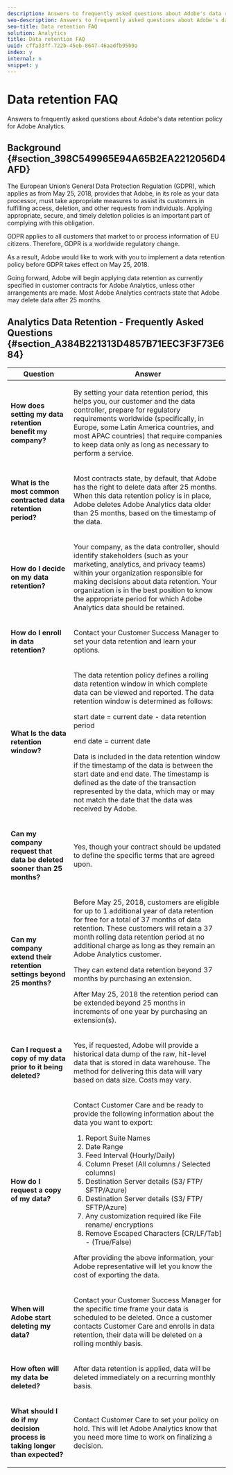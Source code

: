 ```yaml
---
description: Answers to frequently asked questions about Adobe's data retention policy for Adobe Analytics.
seo-description: Answers to frequently asked questions about Adobe's data retention policy for Adobe Analytics.
seo-title: Data retention FAQ
solution: Analytics
title: Data retention FAQ
uuid: cffa33ff-722b-45eb-8647-46aadfb95b9a
index: y
internal: n
snippet: y
---
```


# Data retention FAQ

Answers to frequently asked questions about Adobe's data retention policy for Adobe Analytics.

## Background {#section_398C549965E94A65B2EA2212056D4AFD}

The European Union’s General Data Protection Regulation (GDPR), which applies as from May 25, 2018, provides that Adobe, in its role as your data processor, must take appropriate measures to assist its customers in fulfilling access, deletion, and other requests from individuals. Applying appropriate, secure, and timely deletion policies is an important part of complying with this obligation.

GDPR applies to all customers that market to or process information of EU citizens. Therefore, GDPR is a worldwide regulatory change.

As a result, Adobe would like to work with you to implement a data retention policy before GDPR takes effect on May 25, 2018.

Going forward, Adobe will begin applying data retention as currently specified in customer contracts for Adobe Analytics, unless other arrangements are made. Most Adobe Analytics contracts state that Adobe may delete data after 25 months.

## Analytics Data Retention - Frequently Asked Questions {#section_A384B221313D4857B71EEC3F3F73E684}

<table id="table_E37C41A0F1D44A2BBE39D80201BAFA32"> 
 <thead> 
  <tr> 
   <th colname="col1" class="entry"> Question </th> 
   <th colname="col2" class="entry"> Answer </th> 
  </tr>
 </thead>
 <tbody> 
  <tr> 
   <td colname="col1"> <p><b> How does setting my data retention benefit my company?</b> </p> </td> 
   <td colname="col2"> <p> By setting your data retention period, this helps you, our customer and the data controller, prepare for regulatory requirements worldwide (specifically, in Europe, some Latin America countries, and most APAC countries) that require companies to keep data only as long as necessary to perform a service. </p> </td> 
  </tr> 
  <tr> 
   <td colname="col1"> <p><b> What is the most common contracted data retention period?</b> </p> </td> 
   <td colname="col2"> <p> Most contracts state, by default, that Adobe has the right to delete data after 25 months. When this data retention policy is in place, Adobe deletes Adobe Analytics data older than 25 months, based on the timestamp of the data. </p> </td> 
  </tr> 
  <tr> 
   <td colname="col1"> <p><b>How do I decide on my data retention?</b> </p> </td> 
   <td colname="col2"> <p>Your company, as the data controller, should identify stakeholders (such as your marketing, analytics, and privacy teams) within your organization responsible for making decisions about data retention. Your organization is in the best position to know the appropriate period for which Adobe Analytics data should be retained. </p> </td> 
  </tr> 
  <tr> 
   <td colname="col1"> <p><b> How do I enroll in data retention?</b> </p> </td> 
   <td colname="col2"> <p> Contact your Customer Success Manager to set your data retention and learn your options. </p> </td> 
  </tr> 
  <tr> 
   <td colname="col1"> <p> <b> What Is the data retention window?</b> </p> </td> 
   <td colname="col2"> <p> The data retention policy defines a rolling data retention window in which complete data can be viewed and reported. The data retention window is determined as follows: </p> <p><span class="codeph"> start date</span> = current date - data retention period </p> <p><span class="codeph"> end date</span> = current date </p> <p> Data is included in the data retention window if the timestamp of the data is between the start date and end date. The timestamp is defined as the date of the transaction represented by the data, which may or may not match the date that the data was received by Adobe. </p> </td> 
  </tr> 
  <tr> 
   <td colname="col1"> <p> <b> Can my company request that data be deleted sooner than 25 months?</b> </p> </td> 
   <td colname="col2"> <p> Yes, though your contract should be updated to define the specific terms that are agreed upon. </p> </td> 
  </tr> 
  <tr> 
   <td colname="col1"> <p><b> Can my company extend their retention settings beyond 25 months?</b> </p> </td> 
   <td colname="col2"> <p>Before May 25, 2018, customers are eligible for up to 1 additional year of data retention for free for a total of 37 months of data retention. These customers will retain a 37 month rolling data retention period at no additional charge as long as they remain an Adobe Analytics customer. </p> <p>They can extend data retention beyond 37 months by purchasing an extension. </p> <p>After May 25, 2018 the retention period can be extended beyond 25 months in increments of one year by purchasing an extension(s). </p> </td> 
  </tr> 
  <tr> 
   <td colname="col1"> <p> <b>Can I request a copy of my data prior to it being deleted?</b> </p> </td> 
   <td colname="col2"> <p> Yes, if requested, Adobe will provide a historical data dump of the raw, hit-level data that is stored in data warehouse. The method for delivering this data will vary based on data size. Costs may vary. </p> </td> 
  </tr> 
  <tr> 
   <td colname="col1"> <p><b> How do I request a copy of my data?</b> </p> </td> 
   <td colname="col2"> <p> Contact Customer Care and be ready to provide the following information about the data you want to export: </p> 
    <ol id="ol_009A840D23F4400CB0E5488D06174431"> 
     <li id="li_06C444BAB8EE4F13B259159C99FB4DAC"> Report Suite Names </li> 
     <li id="li_803645ECCADC4B0988D7505E0BA0D826">Date Range </li> 
     <li id="li_F8087EC72E4048678DA5AD8E9DD2B993">Feed Interval (Hourly/Daily) </li> 
     <li id="li_7703632C80A14693AFACCDD7DB22978D">Column Preset (All columns / Selected columns) </li> 
     <li id="li_3A9E57C5AE4B43BB9299E553566BF353">Destination Server details (S3/ FTP/ SFTP/Azure) </li> 
     <li id="li_49FE9D0C98C24CC4BD4B05E43A24D704">Destination Server details (S3/ FTP/ SFTP/Azure) </li> 
     <li id="li_8EA4500327BD4DB1AE4B1624B58B4230">Any customization required like File rename/ encryptions </li> 
     <li id="li_BB7D729100494563916A0EA1B6D2403B">Remove Escaped Characters [CR/LF/Tab] - (True/False) </li> 
    </ol> <p> After providing the above information, your Adobe representative will let you know the cost of exporting the data. </p> </td> 
  </tr> 
  <tr> 
   <td colname="col1"> <p> <b>When will Adobe start deleting my data?</b> </p> </td> 
   <td colname="col2"> <p>Contact your Customer Success Manager for the specific time frame your data is scheduled to be deleted. Once a customer contacts Customer Care and enrolls in data retention, their data will be deleted on a rolling monthly basis. </p> </td> 
  </tr> 
  <tr> 
   <td colname="col1"> <p> <b>How often will my data be deleted?</b> </p> </td> 
   <td colname="col2"> <p> After data retention is applied, data will be deleted immediately on a recurring monthly basis. </p> </td> 
  </tr> 
  <tr> 
   <td colname="col1"> <p><b> What should I do if my decision process is taking longer than expected?</b> </p> </td> 
   <td colname="col2"> <p> Contact Customer Care to set your policy on hold. This will let Adobe Analytics know that you need more time to work on finalizing a decision. </p> </td> 
  </tr> 
 </tbody> 
</table>


